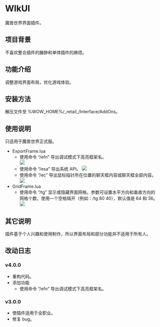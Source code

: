 # WlkUI
魔兽世界界面插件。

## 项目背景
不喜欢整合插件的臃肿和单体插件的麻烦。

## 功能介绍
调整游戏界面布局，优化游戏体验。

## 安装方法
解压文件至 %WOW_HOME%/_retail\_/Interface/AddOns。

## 使用说明
只适用于魔兽世界正式服。

- ExportFrame.lua
  - 使用命令 “/efn” 导出调试模式下高亮框架名。  
  ![](https://github.com/czy211/picture-library/blob/master/resources/wlk-ui/efn.jpg)
  - 使用命令 “/esa” 导出系统 API。
  ![](https://github.com/czy211/picture-library/blob/master/resources/wlk-ui/esa.jpg)
  - 使用命令 “/ec” 导出鼠标指针所在位置的聊天框内容或聊天框全部内容。
  ![](https://github.com/czy211/picture-library/blob/master/resources/wlk-ui/ec.jpg)
- GridFrame.lua
  - 使用命令 “/tg” 显示或隐藏界面网格。参数可设置水平方向和垂直方向的网格个数，使用一个空格隔开（例如：/tg 80 40），默认值是 64 和 36。
  ![](https://github.com/czy211/picture-library/blob/master/resources/wlk-ui/tg.jpg)

## 其它说明
插件基于个人兴趣和使用制作，所以界面布局和部分功能并不适用于所有人。

## 改动日志
### v4.0.0
- 重构代码。
- 添加功能
  - 使用命令 “/efn” 导出调试模式下高亮框架名。

### v3.0.0
- 使插件适用于全职业。
- 修复 bug。
